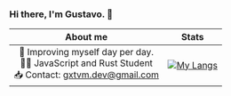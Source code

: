 ### Hi there, I'm Gustavo. 👋

About me                                            |                                                      Stats
:--------------------------------------------------:|:----------------------------------------------------------:
|🚀 Improving myself day per day. <br> 🧙‍♂️ JavaScript and Rust Student <br> 📥 Contact: gxtvm.dev@gmail.com    | [![My Langs](https://github-readme-stats.vercel.app/api/top-langs/?username=gustavo-mv&layout=pie)](https://github.com/gustavo-mv/github-readme-stats) |
         




